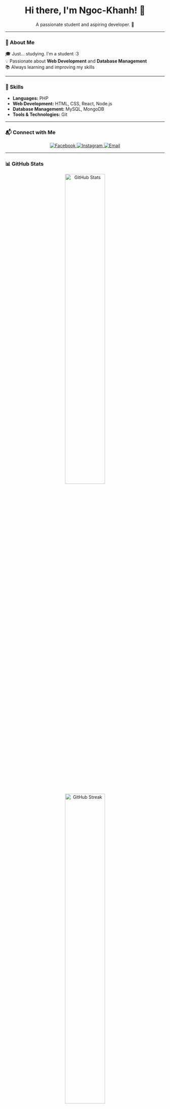 <h1 align="center">Hi there, I'm Ngoc-Khanh! 👋</h1>
<p align="center">A passionate student and aspiring developer. 🚀</p>

---

### 📌 About Me  
🎓 Just... studying. I'm a student :3  
💡 Passionate about **Web Development** and **Database Management**  
📚 Always learning and improving my skills  

---

### 🚀 Skills  
- **Languages:** PHP  
- **Web Development:** HTML, CSS, React, Node.js  
- **Database Management:** MySQL, MongoDB  
- **Tools & Technologies:** Git  

---

### 📬 Connect with Me  

<p align="center">
  <a href="https://www.facebook.com/ngockhanh2k3">
    <img src="https://img.shields.io/badge/Facebook-%231877F2.svg?style=for-the-badge&logo=facebook&logoColor=white" alt="Facebook" />
  </a>
  <a href="https://www.instagram.com/k_rug.0907/">
    <img src="https://img.shields.io/badge/Instagram-%23E4405F.svg?style=for-the-badge&logo=instagram&logoColor=white" alt="Instagram" />
  </a>
  <a href="mailto:dongockhanh2003@gmail.com">
    <img src="https://img.shields.io/badge/Email-%23D14836.svg?style=for-the-badge&logo=gmail&logoColor=white" alt="Email" />
  </a>
</p>

---

### 📊 GitHub Stats  

<p align="center">
  <img src="https://github-readme-stats.vercel.app/api?username=Ngoc-Khanh&show_icons=true&theme=radical" alt="GitHub Stats" width="50%" />
  <br/>
  <img src="https://github-readme-streak-stats.herokuapp.com/?user=Ngoc-Khanh&theme=radical" alt="GitHub Streak" width="50%" />
</p>

---

### 🔝 Most Used Languages  
<p align="center">
  <img src="https://github-readme-stats.vercel.app/api/top-langs/?username=Ngoc-Khanh&layout=compact&theme=radical" alt="Top Languages" width="40%" />
</p>

---

✨ *Thank you for visiting my profile! Feel free to explore my repositories and connect with me.* 😊
